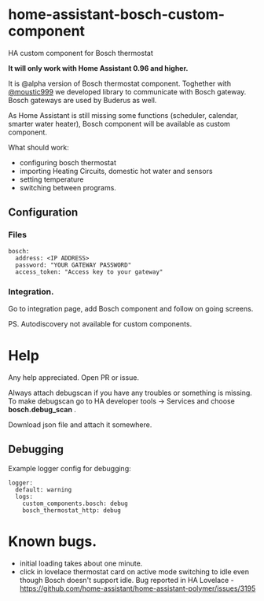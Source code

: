 # home-assistant-bosch-custom-component
HA custom component for Bosch thermostat

**It will only work with Home Assistant 0.96 and higher.**

It is @alpha version of Bosch thermostat component.
Toghether with [@moustic999](https://github.com/moustic999) we developed library to communicate with Bosch gateway.
Bosch gateways are used by Buderus as well.

As Home Assistant is still missing some functions (scheduler, calendar, smarter water heater), 
Bosch component will be available as custom component.

What should work:
* configuring bosch thermostat
* importing Heating Circuits, domestic hot water and sensors
* setting temperature
* switching between programs.

## Configuration

### Files

```
bosch:
  address: <IP ADDRESS>
  password: "YOUR GATEWAY PASSWORD"
  access_token: "Access key to your gateway"
```

### Integration.

Go to integration page, add Bosch component and follow on going screens.

PS. Autodiscovery not available for custom components.

# Help

Any help appreciated.
Open PR or issue.

Always attach debugscan if you have any troubles or something is missing.
To make debugscan go to HA developer tools -> Services and choose
**bosch.debug_scan** .

Download json file and attach it somewhere.

## Debugging
Example logger config for debugging:

```
logger:
  default: warning
  logs:
    custom_components.bosch: debug
    bosch_thermostat_http: debug
```

# Known bugs.
* initial loading takes about one minute.
* click in lovelace thermostat card on active mode switching to idle even though Bosch doesn't support idle.
Bug reported in HA Lovelace - https://github.com/home-assistant/home-assistant-polymer/issues/3195

